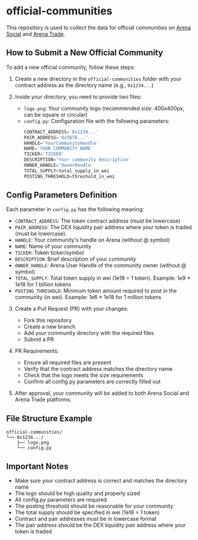 # official-communities

This repository is used to collect the data for official communities on [Arena Social](https://arena.social) and [Arena Trade](https://arena.trade).

## How to Submit a New Official Community

To add a new official community, follow these steps:

1. Create a new directory in the `official-communities` folder with your contract address as the directory name (e.g., `0x1234...`)

2. Inside your directory, you need to provide two files:
   - `logo.png`: Your community logo (recommended size: 400x400px, can be square or circular)
   - `config.py`: Configuration file with the following parameters:
     ```python
     CONTRACT_ADDRESS='0x1234...'
     PAIR_ADDRESS='0x5678...'
     HANDLE='YourCommunityHandle'
     NAME='YOUR COMMUNITY NAME'
     TICKER='TICKER'
     DESCRIPTION='Your community description'
     OWNER_HANDLE='OwnerHandle'
     TOTAL_SUPPLY=total_supply_in_wei
     POSTING_THRESHOLD=threshold_in_wei
     ```

## Config Parameters Definition

Each parameter in `config.py` has the following meaning:

- `CONTRACT_ADDRESS`: The token contract address (must be lowercase)
- `PAIR_ADDRESS`: The DEX liquidity pair address where your token is traded (must be lowercase).
- `HANDLE`: Your community's handle on Arena (without @ symbol)
- `NAME`: Name of your community
- `TICKER`: Token ticker/symbol
- `DESCRIPTION`: Brief description of your community
- `OWNER_HANDLE`: Arena User Handle of the community owner (without @ symbol)
- `TOTAL_SUPPLY`: Total token supply in wei (1e18 = 1 token). Example: 1e9 * 1e18 for 1 billion tokens
- `POSTING_THRESHOLD`: Minimum token amount required to post in the community (in wei). Example: 1e6 * 1e18 for 1 million tokens

3. Create a Pull Request (PR) with your changes:
   - Fork this repository
   - Create a new branch
   - Add your community directory with the required files
   - Submit a PR

4. PR Requirements:
   - Ensure all required files are present
   - Verify that the contract address matches the directory name
   - Check that the logo meets the size requirements
   - Confirm all config.py parameters are correctly filled out

5. After approval, your community will be added to both Arena Social and Arena Trade platforms.

## File Structure Example
```
official-communities/
└── 0x1234.../
    ├── logo.png
    └── config.py
```

## Important Notes
- Make sure your contract address is correct and matches the directory name
- The logo should be high quality and properly sized
- All config.py parameters are required
- The posting threshold should be reasonable for your community
- The total supply should be specified in wei (1e18 = 1 token)
- Contract and pair addresses must be in lowercase format
- The pair address should be the DEX liquidity pair address where your token is traded
